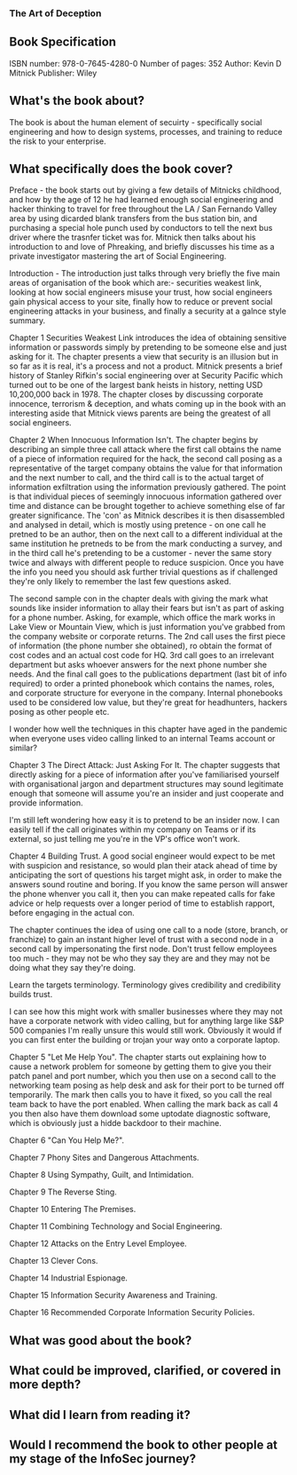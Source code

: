 ### The Art of Deception

## Book Specification
ISBN number: 978-0-7645-4280-0
Number of pages: 352
Author: Kevin D Mitnick
Publisher: Wiley


## What's the book about?
The book is about the human element of secuirty - specifically social engineering and how to design systems, processes, and training to reduce the risk to your enterprise.


## What specifically does the book cover?
Preface - the book starts out by giving a few details of Mitnicks childhood, and how by the age of 12 he had learned enough social engineering and hacker thinking to travel for free throughout the LA / San Fernando Valley area by using dicarded blank transfers from the bus station bin, and purchasing a special hole punch used by conductors to tell the next bus driver where the trasnfer ticket was for. Mitnick then talks about his introduction to and love of Phreaking, and briefly discusses his time as a private investigator mastering the art of Social Engineering.

Introduction - The introduction just talks through very briefly the five main areas of organisation of the book which are:- securities weakest link, looking at how social engineers misuse your trust, how social engineers gain physical access to your site, finally how to reduce or prevent social engineering attacks in your business, and finally a security at a galnce style summary.

Chapter 1 Securities Weakest Link introduces the idea of obtaining sensitive information or passwords simply by pretending to be someone else and just asking for it. The chapter presents a view that security is an illusion but in so far as it is real, it's a process and not a product. Mitnick presents a brief history of Stanley Rifkin's social engineering over at Security Pacific which turned out to be one of the largest bank heists in history, netting USD 10,200,000 back in 1978. The chapter closes by discussing corporate innocence, terrorism & deception, and whats coming up in the book with an interesting aside that Mitnick views parents are being the greatest of all social engineers.

Chapter 2 When Innocuous Information Isn't. The chapter begins by describing an simple three call attack where the first call obtains the name of a piece of information required for the hack, the second call posing as a representative of the target company obtains the value for that information and the next number to call, and the third call is to the actual target of information exfiltration using the information previously gathered. The point is that individual pieces of seemingly innocuous information gathered over time and distance can be brought together to achieve something else of far greater significance. The 'con' as Mitnick describes it is then disassembled and analysed in detail, which is mostly using pretence - on one call he pretned to be an author, then on the next call to a different individual at the same institution he pretneds to be from the mark conducting a survey, and in the third call he's pretending to be a customer - never the same story twice and always with different people to reduce suspicion. Once you have the info you need you should ask further trivial questions as if challenged they're only likely to remember the last few questions asked.

The second sample con in the chapter deals with giving the mark what sounds like insider information to allay their fears but isn't as part of asking for a phone number. Asking, for example, which office the mark works in Lake View or Mountain View, which is just information you've grabbed from the company website or corporate returns. The 2nd call uses the first piece of information (the phone number she obtained), ro obtain the format of cost codes and an actual cost code for HQ. 3rd call goes to an irrelevant department but asks whoever answers for the next phone number she needs. And the final call goes to the publications department (last bit of info required) to order a printed phonebook which contains the names, roles, and corporate structure for everyone in the company.  Internal phonebooks used to be considered low value, but they're great for headhunters, hackers posing as other people etc.

I wonder how well the techniques in this chapter have aged in the pandemic when everyone uses video calling linked to an internal Teams account or similar?

Chapter 3 The Direct Attack: Just Asking For It. The chapter suggests that directly asking for a piece of information after you've familiarised yourself with organisational jargon and department structures may sound legitimate enough that someone will assume you're an insider and just cooperate and provide information. 

I'm still left wondering how easy it is to pretend to be an insider now.  I can easily tell if the call originates within my company on Teams or if its external, so just telling me you're in the VP's office won't work.

Chapter 4 Building Trust. A good social engineer would expect to be met with suspicion and resistance, so would plan their atack ahead of time by anticipating the sort of questions his target might ask, in order to make the answers sound routine and boring.   If you know the same person will answer the phone whenver you call it, then you can make repeated calls for fake advice or help requests over a longer period of time to establish rapport, before engaging in the actual con.

The chapter continues the idea of using one call to a node (store, branch, or franchize) to gain an instant higher level of trust with a second node in a second call by impersonating the first node. Don't trust fellow employees too much - they may not be who they say they are and they may not be doing what they say they're doing.

Learn the targets terminology. Terminology gives credibility and credibility builds trust.

I can see how this might work with smaller businesses where they may not have a corporate network with video calling, but for anything large like S&P 500 companies I'm really unsure this would still work.  Obviously it would if you can first enter the building or trojan your way onto a corporate laptop.

Chapter 5 "Let Me Help You". The chapter starts out explaining how to cause a network problem for someone by getting them to give you their patch panel and port number, which you then use on a second call to the networking team posing as help desk and ask for their port to be turned off temporarily. The mark then calls you to have it fixed, so you call the real team back to have the port enabled.   When calling the mark back as call 4 you then also have them download some uptodate diagnostic software, which is obviously just a hidde backdoor to their machine.

Chapter 6 "Can You Help Me?".

Chapter 7 Phony Sites and Dangerous Attachments.

Chapter 8 Using Sympathy, Guilt, and Intimidation.

Chapter 9 The Reverse Sting.

Chapter 10 Entering The Premises.

Chapter 11 Combining Technology and Social Engineering.

Chapter 12 Attacks on the Entry Level Employee.

Chapter 13 Clever Cons.

Chapter 14 Industrial Espionage.

Chapter 15 Information Security Awareness and Training.

Chapter 16 Recommended Corporate Information Security Policies.

## What was good about the book?


## What could be improved, clarified, or covered in more depth?


## What did I learn from reading it?


## Would I recommend the book to other people at my stage of the InfoSec journey?

